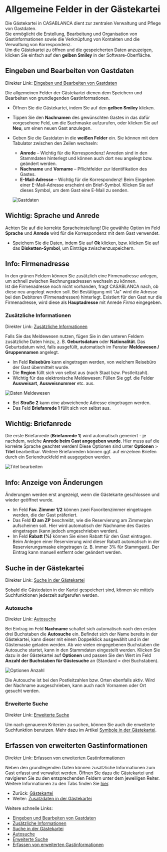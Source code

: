 # Allgemeine Felder in der Gästekartei

Die Gästekartei in CASABLANCA dient zur zentralen Verwaltung und Pflege von Gastdaten.  
Sie ermöglicht die Erstellung, Bearbeitung und Organisation von Gastinformationen sowie die Verknüpfung von Kontakten und die Verwaltung von Korrespondenz.  
Um die Gästekartei zu öffnen und die gespeicherten Daten anzuzeigen, klicken Sie einfach auf den **gelben Smiley** in der Software-Oberfläche.

## Eingeben und Bearbeiten von Gastdaten

Direkter Link: [Eingeben und Bearbeiten von Gastdaten](https://docs.casablanca.at/desktop/guest_profile/common_settings/#eingeben-und-bearbeiten-von-gastdaten "Direkter Link zu Eingeben und Bearbeiten von Gastdaten")

Die allgemeinen Felder der Gästekartei dienen dem Speichern und Bearbeiten von grundlegenden Gastinformationen.

* Öffnen Sie die Gästekartei, indem Sie auf den **gelben Smiley** klicken.
* Tippen Sie den **Nachnamen** des gewünschten Gastes in das dafür vorgesehene Feld, um die Suchmaske aufzurufen, oder klicken Sie auf **Neu**, um einen neuen Gast anzulegen.
* Geben Sie die Gastdaten in die **weißen Felder** ein. Sie können mit dem Tabulator zwischen den Zeilen wechseln:
  * **Anrede** – Wichtig für die Korrespondenz! Anreden sind in den Stammdaten hinterlegt und können auch dort neu angelegt bzw. geändert werden.
  * **Nachname** und **Vorname** – Pflichtfelder zur Identifikation des Gastes.
  * **E-Mail-Adresse** – Wichtig für die Korrespondenz! Beim Eingeben einer E-Mail-Adresse erscheint ein Brief-Symbol. Klicken Sie auf dieses Symbol, um dem Gast eine E-Mail zu senden.  

  ![Gastdaten](https://docs.casablanca.at/assets/images/gastdaten_01-39c0d485de587269a2de9db8b7330dec.png "Gastdaten")

## Wichtig: Sprache und Anrede

Achten Sie auf die korrekte Spracheinstellung! Die gewählte Option im Feld **Sprache** und **Anrede** wird für die Korrespondenz mit dem Gast verwendet.

* Speichern Sie die Daten, indem Sie auf **Ok** klicken, bzw. klicken Sie auf das **Disketten-Symbol**, um Einträge zwischenzuspeichern.

## Info: Firmenadresse

In den grünen Feldern können Sie zusätzlich eine Firmenadresse anlegen, um schnell zwischen Rechnungsadressen wechseln zu können.  
Ist die Firmenadresse noch nicht vorhanden, fragt CASABLANCA nach, ob diese neu angelegt werden soll. Bei Bestätigung mit "Ja" wird die Adresse bei den Debitoren (Firmenadressen) hinterlegt. Existiert für den Gast nur die Firmenadresse, wird diese als **Hauptadresse** mit Anrede *Firma* eingegeben.

### Zusätzliche Informationen

Direkter Link: [Zusätzliche Informationen](https://docs.casablanca.at/desktop/guest_profile/common_settings/#zusätzliche-informationen "Direkter Link zu Zusätzliche Informationen")

Falls Sie das Meldewesen nutzen, fügen Sie in den unteren Feldern zusätzliche Daten hinzu, z. B. **Geburtsdatum** oder **Nationalität**. Das Geburtsdatum wird, falls ausgefüllt, automatisch im Fenster **Meldewesen / Gruppennamen** angelegt.

* Im Feld **Reisebüro** kann eingetragen werden, von welchem Reisebüro der Gast übermittelt wurde.
* Die **Region** füllt sich von selbst aus (nach Staat bzw. Postleitzahl).
* Wichtig für das elektronische Meldewesen: Füllen Sie ggf. die Felder **Ausweisart**, **Ausweisnummer** etc. aus.

![Daten Meldewesen](https://docs.casablanca.at/assets/images/reisepass-78dec02ba629e672d3160c7e6e63e12d.png "Daten Meldewesen")

* Bei **Straße 2** kann eine abweichende Adresse eingetragen werden.
* Das Feld **Briefanrede 1** füllt sich von selbst aus.

## Wichtig: Briefanrede

Die erste Briefanrede (**Briefanrede 1**) wird automatisch generiert - je nachdem, welche **Anrede beim Gast angegeben wurde**. Hier muss auf die korrekte Sprache geachtet werden! Diese Optionen sind unter **Optionen** > **Titel** bearbeitbar. Weitere Briefanreden können ggf. auf einzelnen Briefen durch ein Seriendruckfeld mit ausgegeben werden.

![Titel bearbeiten](https://docs.casablanca.at/assets/images/titel_bearbeiten-f674af93ca0d4d8310a359474cda622a.png "Titel bearbeiten")

## Info: Anzeige von Änderungen

Änderungen werden erst angezeigt, wenn die Gästekarte geschlossen und wieder geöffnet wurde.

* Im Feld **Fav. Zimmer 1/2** können zwei Favoritenzimmer eingetragen werden, die der Gast präferiert.
* Das Feld **ID am ZP** beschreibt, wie die Reservierung am Zimmerplan aufscheinen soll. Hier wird automatisch der Nachname des Gastes eingetragen (kann jedoch umgeschrieben werden).
* Im Feld **Rabatt (%)** können Sie einen Rabatt für den Gast eintragen. Beim Anlegen einer Reservierung wird dieser Rabatt automatisch in der Reservierungsmaske eingetragen (z. B. immer 3% für Stammgast). Der Eintrag kann manuell entfernt oder geändert werden.

## Suche in der Gästekartei

Direkter Link: [Suche in der Gästekartei](https://docs.casablanca.at/desktop/guest_profile/common_settings/#suche-in-der-gästekartei "Direkter Link zu Suche in der Gästekartei")

Sobald die Gästedaten in der Kartei gespeichert sind, können sie mittels Suchfunktionen jederzeit aufgerufen werden.

### Autosuche

Direkter Link: [Autosuche](https://docs.casablanca.at/desktop/guest_profile/common_settings/#autosuche "Direkter Link zu Autosuche")

Bei Eintrag im Feld **Nachname** schaltet sich automatisch nach den ersten drei Buchstaben die **Autosuche** ein. Befindet sich der Name bereits in der Gästekartei, kann dieser mit einem Doppelklick ausgewählt und in der Gästemaske geladen werden. Ab wie vielen eingegebenen Buchstaben die Autosuche startet, kann in den Stammdaten eingestellt werden. Klicken Sie dazu in der Gästekartei auf **Optionen** und passen Sie den Wert im Feld **Anzahl der Buchstaben für Gästesuche** an (Standard = drei Buchstaben).

![Optionen Anzahl](https://docs.casablanca.at/assets/images/optionen_anzahl-79b4b987cfd6440cbb05d7c74e370408.png "Optionen Anzahl")

Die Autosuche ist bei den Postleitzahlen bzw. Orten ebenfalls aktiv. Wird der Nachname ausgeschrieben, kann auch nach Vornamen oder Ort gesucht werden.

### Erweiterte Suche

Direkter Link: [Erweiterte Suche](https://docs.casablanca.at/desktop/guest_profile/common_settings/#erweiterte-suche "Direkter Link zu Erweiterte Suche")

Um nach genaueren Kriterien zu suchen, können Sie auch die erweiterte Suchfunktion benutzen. Mehr dazu im Artikel [Symbole in der Gästekartei](https://docs.casablanca.at/desktop/guest_profile/guest_symbols).

## Erfassen von erweiterten Gastinformationen

Direkter Link: [Erfassen von erweiterten Gastinformationen](https://docs.casablanca.at/desktop/guest_profile/common_settings/#erfassen-von-erweiterten-gastinformationen "Direkter Link zu Erfassen von erweiterten Gastinformationen")

Neben den grundlegenden Daten können zusätzliche Informationen zum Gast erfasst und verwaltet werden. Öffnen Sie dazu die Gästekartei und navigieren Sie zu den entsprechenden Feldern unter dem jeweiligen Reiter. Weitere Informationen zu den Tabs finden Sie [hier](https://docs.casablanca.at/desktop/guest_profile/additional_data).

* Zurück: [Gästekartei](https://docs.casablanca.at/desktop/guest_profile/)
* Weiter: [Zusatzdaten in der Gästekartei](https://docs.casablanca.at/desktop/guest_profile/additional_data)

Weitere schnelle Links:

* [Eingeben und Bearbeiten von Gastdaten](https://docs.casablanca.at/desktop/guest_profile/common_settings/#eingeben-und-bearbeiten-von-gastdaten)
* [Zusätzliche Informationen](https://docs.casablanca.at/desktop/guest_profile/common_settings/#zusätzliche-informationen)
* [Suche in der Gästekartei](https://docs.casablanca.at/desktop/guest_profile/common_settings/#suche-in-der-gästekartei)
* [Autosuche](https://docs.casablanca.at/desktop/guest_profile/common_settings/#autosuche)
* [Erweiterte Suche](https://docs.casablanca.at/desktop/guest_profile/common_settings/#erweiterte-suche)
* [Erfassen von erweiterten Gastinformationen](https://docs.casablanca.at/desktop/guest_profile/common_settings/#erfassen-von-erweiterten-gastinformationen)